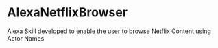 # AlexaNetflixBrowser
Alexa Skill developed to enable the user to browse Netflix Content using Actor Names
